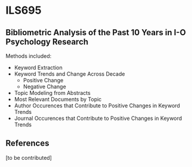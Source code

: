 # ILS695
## Bibliometric Analysis of the Past 10 Years in I-O Psychology Research

Methods included:
- Keyword Extraction
- Keyword Trends and Change Across Decade
  - Positive Change
  - Negative Change
- Topic Modeling from Abstracts
- Most Relevant Documents by Topic
- Author Occurences that Contribute to Positive Changes in Keyword Trends
- Journal Occurences that Contribute to Positive Changes in Keyword Trends


## References
[to be contributed]
